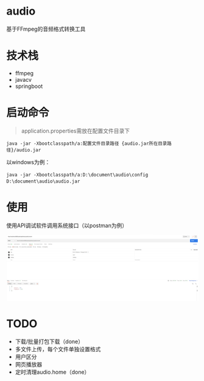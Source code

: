 # audio
基于FFmpeg的音频格式转换工具

# 技术栈
- ffmpeg
- javacv
- springboot

# 启动命令
> application.properties需放在配置文件目录下

`java -jar -Xbootclasspath/a:配置文件目录路径 {audio.jar所在目录路径}/audio.jar`

以windows为例：

`java -jar -Xbootclasspath/a:D:\document\audio\config D:\document\audio\audio.jar`

# 使用
使用API调试软件调用系统接口（以postman为例）

![img.png](postman.png)

# TODO
- 下载/批量打包下载（done）
- 多文件上传，每个文件单独设置格式
- 用户区分
- 网页播放器
- 定时清理audio.home（done）

